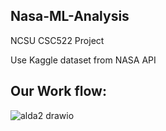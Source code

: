 ## Nasa-ML-Analysis
NCSU CSC522 Project

Use Kaggle dataset from NASA API

## Our Work flow:



![alda2 drawio](https://github.com/user-attachments/assets/a910af1e-c6da-4a15-8d6e-e2c723468bc8)
